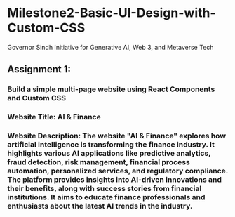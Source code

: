 # Milestone2-Basic-UI-Design-with-Custom-CSS  
Governor Sindh Initiative for Generative AI, Web 3, and Metaverse Tech

## Assignment 1:  
### Build a simple multi-page website using React Components and Custom CSS

### Website Title: AI & Finance
### Website Description: The website "AI & Finance" explores how artificial intelligence is transforming the finance industry. It highlights various AI applications like predictive analytics, fraud detection, risk management, financial process automation, personalized services, and regulatory compliance. The platform provides insights into AI-driven innovations and their benefits, along with success stories from financial institutions. It aims to educate finance professionals and enthusiasts about the latest AI trends in the industry. 
